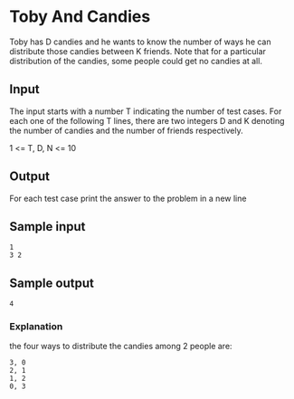 # Toby And Candies

Toby has D candies and he wants to know the number of ways he can distribute
those candies between K friends. Note that for a particular distribution of the
candies, some people could get no candies at all.

## Input

The input starts with a number T indicating the number of test cases. For each one
of the following T lines, there are two integers D and K denoting the number
of candies and the number of friends respectively.

1 <= T, D, N <= 10

## Output

For each test case print the answer to the problem in a new line

## Sample input

```text
1
3 2
```

## Sample output

```text
4
```

### Explanation

the four ways to distribute the candies among 2 people are:

```text
3, 0
2, 1
1, 2
0, 3
```